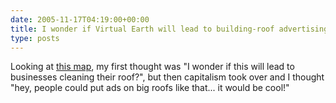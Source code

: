 ```yaml
---
date: 2005-11-17T04:19:00+00:00
title: I wonder if Virtual Earth will lead to building-roof advertising?
type: posts
---
```

Looking at [this map](http://virtualearth.msn.com/default.aspx?cp=47.665404|-122.165708&style=h&lvl=18&v=1), my first thought was "I wonder if this will lead to businesses cleaning their roof?", but then capitalism took over and I thought "hey, people could put ads on big roofs like that... it would be cool!"
